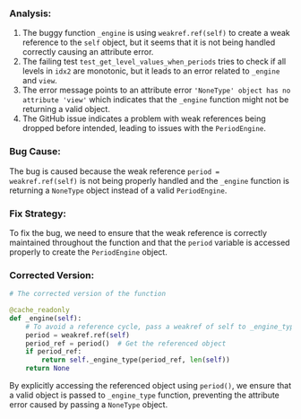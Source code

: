 ### Analysis:
1. The buggy function `_engine` is using `weakref.ref(self)` to create a weak reference to the `self` object, but it seems that it is not being handled correctly causing an attribute error.
2. The failing test `test_get_level_values_when_periods` tries to check if all levels in `idx2` are monotonic, but it leads to an error related to `_engine` and `view`.
3. The error message points to an attribute error `'NoneType' object has no attribute 'view'` which indicates that the `_engine` function might not be returning a valid object.
4. The GitHub issue indicates a problem with weak references being dropped before intended, leading to issues with the `PeriodEngine`.

### Bug Cause:
The bug is caused because the weak reference `period = weakref.ref(self)` is not being properly handled and the `_engine` function is returning a `NoneType` object instead of a valid `PeriodEngine`.

### Fix Strategy:
To fix the bug, we need to ensure that the weak reference is correctly maintained throughout the function and that the `period` variable is accessed properly to create the `PeriodEngine` object.

### Corrected Version:
```python
# The corrected version of the function

@cache_readonly
def _engine(self):
    # To avoid a reference cycle, pass a weakref of self to _engine_type.
    period = weakref.ref(self)
    period_ref = period()  # Get the referenced object
    if period_ref:
        return self._engine_type(period_ref, len(self))
    return None
```

By explicitly accessing the referenced object using `period()`, we ensure that a valid object is passed to `_engine_type` function, preventing the attribute error caused by passing a `NoneType` object.